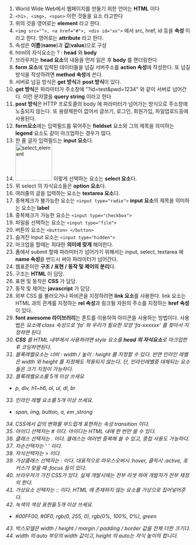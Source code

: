 1. World Wide Web에서 웹페이지를 만들기 위한 언어는 **HTML** 이다
2. `<h1>, <img>, <span>` 이런 것들을 요소 라고한다
3. 위의 것을 영어로는 **element** 라고 한다.
4. `<img src="">, <a href="#">, <div id="xx">` 에서 src, href, id 등을 **속성** 이라고 한다. 영어로는 **attribute** 라고 한다.
5. 속성은 **이름**(**name**)과 **값**(**value**)으로 구성
6. html의 자식요소는 ? : **head** 와 **body**
7. 브라우저는 **head 요소**의 내용을 먼저 읽은 후 **body** 를 랜더링한다
8. **form 요소**에 입력된 데이터들을 넘길 서버주소를 **action 속성**에 작성한다.
또 넘길 방식을 작성하려면 **method 속성**에 쓴다.
9. 서버로 넘길 방식은 **get 방식**과 **post 방식**이 있다.
10. **get 방식**은 파라미터가 주소창에 "?id=test&pwd=1234" 와 같이 서버로 넘어간다. 이런 문자열을 **query string** 이라고 한다
11. **post 방식**은 HTTP 프로토콜의 body 에 파라미터가 넘어가는 방식으로 주소창에 노출되지 않는다. 또 용량제한이 없어서 글쓰기, 로그인, 회원가입, 파일업로드등에 사용된다.
12. **form요소**에는 입력필드를 묶어주는 **fieldset** 요소와 그의 제목을 의미하는 **legend** 요소도 같이 마크업하는 경우가 많다.
13. 한 줄 글자 입력필드는 **input 요소**다.
14. <img src="https://github.com/stevefordev/jbm_front_end/raw/master/note/201801/img/html_select_element.png" width="100" alt="select_element"/> 이렇게 선택하는 요소는 **select 요소**다.
15. 위 select 의 자식요소들은 **option 요소**다.
16. 여러줄의 글을 입력하는 요소는 **textarea 요소**다.
17. 중복체크가 불가능한 요소는 `<input type="radio">` **input 요소**의 제목을 의미하는 요소는 **label**
18. 중복체크가 가능한 요소는 `<input type="checkbox">`
19. 파일을 선택하는 요소는 `<input type="file">`
20. 버튼의 요소는 `<button> </button>`
21. 숨겨진 input 요소는 `<input type="hidden">`
22. 마크업을 할때는 최대한 **의미에 맞게** 해야한다.
23. 폼에서 submit 할때 파라미터가 넘어가기 위해서는 input, select, textarea 에 **name 속성**을 반드시 써야 파라미터가 넘어간다. 
24. 웹표준이란 **구조 / 표현 / 동작 및 제어의 분리**다.
25. 구조는 **HTML** 이 담당.
26. 표현 및 동작은 **CSS** 가 담당.
27. 동작 및 제어는 **javascript** 가 담당.
28. 외부 CSS 를 불러오거나 파비콘을 지정하려면 **link 요소**를 사용한다. link 요소는 HTML 과의 관계를 지정하는 **rel 속성**과 링크될 자원의 주소를 지정하는 **href 속성**이 있다.
29. **font awesome 라이브러리**는 폰트를 이용하여 아이콘을 사용하는 방법이다. 사용법은 <i> 요소에 class 속성으로 'fa' 와 우리가 필요한 모양 'fa-xxxxxx' 를 찾아서 지정하면 된다.
30. **CSS** 를 HTML 내부에서 사용하려면 style 요소를 **head 의 자식요소**로 마크업한 후 코딩하면된다.
31. 블록레벨요소는 너비 : width / 높이 : height 를 지정할 수 있다. 반면 인라인 레벨은 width 와 height 를 지정해도 적용되지 않는다. 단, 인라인레벨중 대체되는 요소들은 크기 지정이 가능하다.
32. 블록레벨요소를 5개 이상 쓰세요
- p, div, h1~h6, ol, ul, dl, br
33. 인라인 레벨 요소를 5개 이상 쓰세요.
- span, img, button, a, em ,strong
34. CSS에서 값의 변화를 부드럽게 표현하는 속성 transition 이다.
35. 아이디 선택자는 # 이다. 아이디는 HTML 내에 한 번만 쓸 수 있다.
36. 클래스 선택자는 . 이다. 클래스는 여러번 중복해 쓸 수 있고, 중첩 사용도 가능하다.
37. 자손선택자는 ' ' 이다.
38. 자식선택자는 > 이다.
39. 가상클래스 선택자는 : 이다. 대표적으로 마우스오버시 :hover, 클릭시 :active, 포커스가 맞을 때 :focus 등이 있다.
40. 브라우저가 가진 CSS가 있다. 실제 개발시에는 전부 리셋 하여 개발자가 전부 재정의 한다.
41. 가상요소 선택자는 :: 이다. HTML 에 존재하지 않는 요소를 가상으로 집어넣어준다.
42. 녹색의 색상 표현을 5개 이상 쓰세요.
- #00FF00, #0F0, rgb(0, 255, 0), rgb(0%, 100%, 0%), green
43. 박스모델은 width / height / margin / padding / border 값을 전체 더한 크기다.
44. width 의 auto 부모의 width 값이고, height 의 auto는 자식 높이의 합니다.
